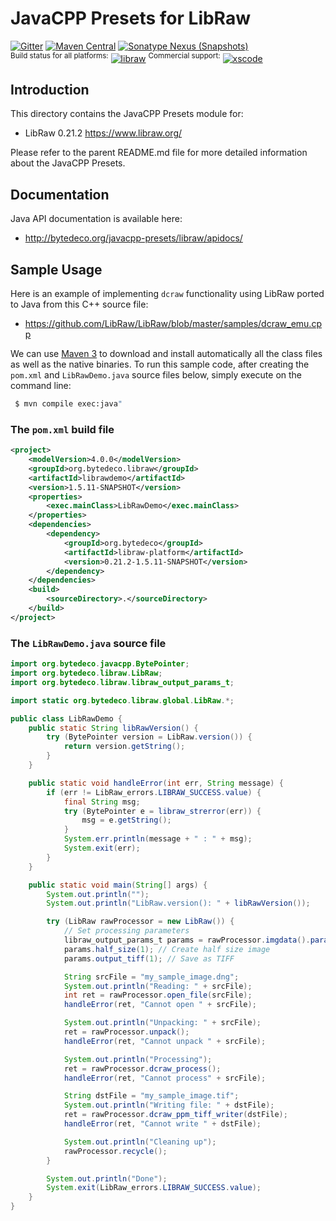 JavaCPP Presets for LibRaw
==========================

[![Gitter](https://badges.gitter.im/bytedeco/javacpp.svg)](https://gitter.im/bytedeco/javacpp) [![Maven Central](https://maven-badges.herokuapp.com/maven-central/org.bytedeco/libraw/badge.svg)](https://maven-badges.herokuapp.com/maven-central/org.bytedeco/libraw) [![Sonatype Nexus (Snapshots)](https://img.shields.io/nexus/s/https/oss.sonatype.org/org.bytedeco/libraw.svg)](http://bytedeco.org/builds/)  
<sup>Build status for all platforms:</sup> [![libraw](https://github.com/bytedeco/javacpp-presets/workflows/libraw/badge.svg)](https://github.com/bytedeco/javacpp-presets/actions?query=workflow%3Alibraw)  <sup>Commercial support:</sup> [![xscode](https://img.shields.io/badge/Available%20on-xs%3Acode-blue?style=?style=plastic&logo=appveyor&logo=data:image/png;base64,iVBORw0KGgoAAAANSUhEUgAAAEAAAABACAMAAACdt4HsAAAAGXRFWHRTb2Z0d2FyZQBBZG9iZSBJbWFnZVJlYWR5ccllPAAAAAZQTFRF////////VXz1bAAAAAJ0Uk5T/wDltzBKAAAAlUlEQVR42uzXSwqAMAwE0Mn9L+3Ggtgkk35QwcnSJo9S+yGwM9DCooCbgn4YrJ4CIPUcQF7/XSBbx2TEz4sAZ2q1RAECBAiYBlCtvwN+KiYAlG7UDGj59MViT9hOwEqAhYCtAsUZvL6I6W8c2wcbd+LIWSCHSTeSAAECngN4xxIDSK9f4B9t377Wd7H5Nt7/Xz8eAgwAvesLRjYYPuUAAAAASUVORK5CYII=)](https://xscode.com/bytedeco/javacpp-presets)


Introduction
------------
This directory contains the JavaCPP Presets module for:

 * LibRaw 0.21.2  https://www.libraw.org/

Please refer to the parent README.md file for more detailed information about the JavaCPP Presets.


Documentation
-------------
Java API documentation is available here:

 * http://bytedeco.org/javacpp-presets/libraw/apidocs/


Sample Usage
------------
Here is an example of implementing `dcraw` functionality using LibRaw ported to Java from this C++ source file:

 * https://github.com/LibRaw/LibRaw/blob/master/samples/dcraw_emu.cpp

We can use [Maven 3](http://maven.apache.org/) to download and install automatically all the class files as well as the native binaries. To run this sample code, after creating the `pom.xml` and `LibRawDemo.java` source files below, simply execute on the command line:
```bash
 $ mvn compile exec:java"
```

### The `pom.xml` build file
```xml
<project>
    <modelVersion>4.0.0</modelVersion>
    <groupId>org.bytedeco.libraw</groupId>
    <artifactId>librawdemo</artifactId>
    <version>1.5.11-SNAPSHOT</version>
    <properties>
        <exec.mainClass>LibRawDemo</exec.mainClass>
    </properties>
    <dependencies>
        <dependency>
            <groupId>org.bytedeco</groupId>
            <artifactId>libraw-platform</artifactId>
            <version>0.21.2-1.5.11-SNAPSHOT</version>
        </dependency>
    </dependencies>
    <build>
        <sourceDirectory>.</sourceDirectory>
    </build>
</project>
```

### The `LibRawDemo.java` source file
```java
import org.bytedeco.javacpp.BytePointer;
import org.bytedeco.libraw.LibRaw;
import org.bytedeco.libraw.libraw_output_params_t;

import static org.bytedeco.libraw.global.LibRaw.*;

public class LibRawDemo {
    public static String libRawVersion() {
        try (BytePointer version = LibRaw.version()) {
            return version.getString();
        }
    }

    public static void handleError(int err, String message) {
        if (err != LibRaw_errors.LIBRAW_SUCCESS.value) {
            final String msg;
            try (BytePointer e = libraw_strerror(err)) {
                msg = e.getString();
            }
            System.err.println(message + " : " + msg);
            System.exit(err);
        }
    }

    public static void main(String[] args) {
        System.out.println("");
        System.out.println("LibRaw.version(): " + libRawVersion());

        try (LibRaw rawProcessor = new LibRaw()) {
            // Set processing parameters
            libraw_output_params_t params = rawProcessor.imgdata().params();
            params.half_size(1); // Create half size image
            params.output_tiff(1); // Save as TIFF

            String srcFile = "my_sample_image.dng";
            System.out.println("Reading: " + srcFile);
            int ret = rawProcessor.open_file(srcFile);
            handleError(ret, "Cannot open " + srcFile);

            System.out.println("Unpacking: " + srcFile);
            ret = rawProcessor.unpack();
            handleError(ret, "Cannot unpack " + srcFile);

            System.out.println("Processing");
            ret = rawProcessor.dcraw_process();
            handleError(ret, "Cannot process" + srcFile);

            String dstFile = "my_sample_image.tif";
            System.out.println("Writing file: " + dstFile);
            ret = rawProcessor.dcraw_ppm_tiff_writer(dstFile);
            handleError(ret, "Cannot write " + dstFile);

            System.out.println("Cleaning up");
            rawProcessor.recycle();
        }

        System.out.println("Done");
        System.exit(LibRaw_errors.LIBRAW_SUCCESS.value);
    }
}
```
